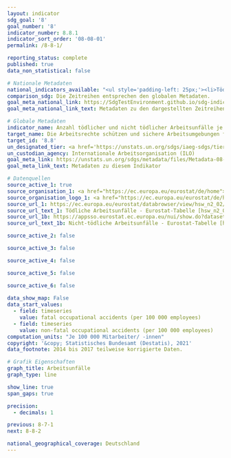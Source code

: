 ```yaml
---
layout: indicator    
sdg_goal: '8'    
goal_number: '8'    
indicator_number: 8.8.1    
indicator_sort_order: '08-08-01'    
permalink: /8-8-1/    

reporting_status: complete    
published: true    
data_non_statistical: false    

# Nationale Metadaten    
national_indicators_available: "<ul style='padding-left: 25px;'><li>Tödliche Arbeitsunfälle</li> <li> Nicht-tödliche Arbeitsunfälle</li></ul>"    
comparison_sdg: Die Zeitreihen entsprechen den globalen Metadaten.    
goal_meta_national_link: https://SdgTestEnvironment.github.io/sdg-indicators/public/MetaDe/8.8.1.pdf    
goal_meta_national_link_text: Metadaten zu den dargestellten Zeitreihen    

# Globale Metadaten    
indicator_name: Anzahl tödlicher und nicht tödlicher Arbeitsunfälle je 100&nbsp;000 Erwerbstätige, nach Geschlecht und Migrationsstatus    
target_name: Die Arbeitsrechte schützen und sichere Arbeitsumgebungen für alle Erwerbstätigen, einschließlich der Arbeitsmigranten und insbesondere der Arbeitsmigrantinnen, und der Menschen in prekärer Erwerbstätigkeit, fördern    
target_id: '8.8'    
un_designated_tier: <a href='https://unstats.un.org/sdgs/iaeg-sdgs/tier-classification/' title='Klicken Sie hier um weitere Informationen zur UN-Tier-Klassifikation zu erhalten.'  target='_blank'>Tier II</a>    
un_custodian_agency: Internationale Arbeitsorganisation (ILO)    
goal_meta_link: https://unstats.un.org/sdgs/metadata/files/Metadata-08-08-01.pdf    
goal_meta_link_text: Metadaten zu diesem Indikator        

# Datenquellen
source_active_1: true
source_organisation_1: <a href="https://ec.europa.eu/eurostat/de/home"> Statisches Amt der Europäischen Union (Eurostat) </a>
source_organisation_logo_1: <a href="https://ec.europa.eu/eurostat/de/home"><img src="https://g205sdgs.github.io/sdg-indicators/public/OrgImgDe/eurostat.png" alt="Logo eurostat" style="height:60px; width:148px"/></a>
source_url_1: https://ec.europa.eu/eurostat/databrowser/view/hsw_n2_02/default/table?lang=de
source_url_text_1: Tödliche Arbeitsunfälle - Eurostat-Tabelle [hsw_n2_02]
source_url_1b: https://appsso.eurostat.ec.europa.eu/nui/show.do?dataset=hsw_n2_01&lang=de
source_url_text_1b: Nicht-tödliche Arbeitsunfälle - Eurostat-Tabelle [hsw_n2_01]

source_active_2: false

source_active_3: false

source_active_4: false

source_active_5: false

source_active_6: false
    
data_show_map: False    
data_start_values: 
  - field: timeseries
    value: fatal occupational accidents (per 100 000 employees)
  - field: timeseries
    value: non-fatal occupational accidents (per 100 000 employees)    
computation_units: "Je 100 000 Mitarbeiter/ -innen"    
copyright: '&copy; Statistisches Bundesamt (Destatis), 2021'    
data_footnote: 2014 bis 2017 teilweise korrigierte Daten.    

# Grafik Eigenschaften    
graph_title: Arbeitsunfälle    
graph_type: line    

show_line: true
span_gaps: true

precision:
  - decimals: 1    

previous: 8-7-1    
next: 8-8-2    

national_geographical_coverage: Deutschland    
---
```


<span></span>